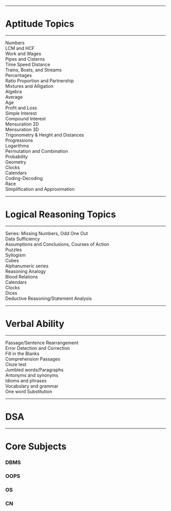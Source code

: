 <hr>
<h1>Aptitude Topics</h1>
<hr>
Numbers
<br>
LCM and HCF
<br>
Work and Wages 
<br>
Pipes and Cisterns 
<br>
Time Speed Distance 
<br>
Trains, Boats, and Streams 
<br>
Percentages 
<br>
Ratio Proportion and Partnership 
<br>
Mixtures and Alligation
<br>
Algebra
<br>
Average
<br>
Age
<br>
Profit and Loss
<br>
Simple Interest
<br>
Compound Interest 
<br>
Mensuration 2D
<br>
Mensuration 3D 
<br>
Trigonometry & Height and Distances 
<br>
Progressions 
<br>
Logarithms 
<br>
Permutation and Combination
<br>
Probability 
<br>
Geometry 
<br>
Clocks 
<br>
Calendars 
<br>
Coding-Decoding 
<br>
Race
<br>
Simplification and Approximation
<br>
<hr/>
<h1>Logical Reasoning Topics</h1>
<hr>
Series: Missing Numbers, Odd One Out
<br/>
Data Sufficiency
<br/>
Assumptions and Conclusions, Courses of Action 
<br/>
Puzzles 
<br/>
Syllogism 
<br/>
Cubes 
<br/>
Alphanumeric series
<br/>
Reasoning Analogy 
<br/>
Blood Relations 
<br/>
Calendars
<br/>
Clocks 
<br/>
Dices
<br/>
Deductive Reasoning/Statement Analysis 
<hr/>
<h1>Verbal Ability</h1>
<hr>
Passage/Sentence Rearrangement 
<br>
Error Detection and Correction
<br>
Fill in the Blanks
<br>
Comprehension Passages
<br>
Cloze test
<br>
Jumbled words/Paragraphs 
<br>
Antonyms and synonyms 
<br>
Idioms and phrases
<br>
Vocabulary and grammar
<br>
One word Substitution
<hr>
<h1>DSA</h1>
<hr>
<h1>Core Subjects</h1>
<h3>DBMS</h3>
<h3>OOPS</h3>
<h3>OS</h3>
<h3>CN</h3>
<br>
